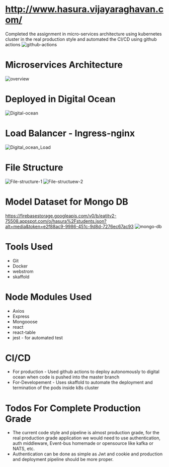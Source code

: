 # http://www.hasura.vijayaraghavan.com/


Completed the assignment in micro-services architecture using kubernetes cluster in the real production style and automated the CI/CD using github actions
![github-actions](https://firebasestorage.googleapis.com/v0/b/eatitv2-75508.appspot.com/o/hasura%2Fgithub_actions.JPG?alt=media&token=e2bb96d0-84b5-48df-b02a-9f045dbd1ac3)
# Microservices Architecture
![overview](https://firebasestorage.googleapis.com/v0/b/eatitv2-75508.appspot.com/o/hasura%2Foverview_arch.JPG?alt=media&token=d62f86a7-bf3e-4de7-99a6-98bb07b37ca2)

# Deployed in Digital Ocean
![Digital-ocean](https://firebasestorage.googleapis.com/v0/b/eatitv2-75508.appspot.com/o/hasura%2Fdigial_ocean_depl.JPG?alt=media&token=3f67668a-e738-4c8d-9bf8-32e618443422)

# Load Balancer - Ingress-nginx
![Digital_ocean_Load](https://firebasestorage.googleapis.com/v0/b/eatitv2-75508.appspot.com/o/hasura%2Fload_balancer.JPG?alt=media&token=fd988c6a-d126-4362-b955-92aa5847fe49)

# File Structure
![File-structure-1](https://firebasestorage.googleapis.com/v0/b/eatitv2-75508.appspot.com/o/hasura%2Ffile_structure-1.JPG?alt=media&token=79480806-105d-43a9-b556-4c2390acddf8)
![File-structuew-2](https://firebasestorage.googleapis.com/v0/b/eatitv2-75508.appspot.com/o/hasura%2Ffile_structure-2.JPG?alt=media&token=7c1ed3c6-297a-4fb6-bfff-6fdf6dd20cb2)

# Model Dataset for Mongo DB
https://firebasestorage.googleapis.com/v0/b/eatitv2-75508.appspot.com/o/hasura%2Fstudents.json?alt=media&token=e2f88ac9-9986-451c-9d8d-7276ec67ac93
![mongo-db](https://firebasestorage.googleapis.com/v0/b/eatitv2-75508.appspot.com/o/hasura%2Fmongo.JPG?alt=media&token=a2144035-5594-4241-80a3-af009e9b7353)

# Tools Used
 - Git
  - Docker
  - webstrom
  - skaffold
# Node Modules Used
  - Axios
  - Express
  - Mongooose
  - react
  - react-table
  - jest - for automated test
  
# CI/CD
   - For production - Used github actions to deploy autonomously to digital ocean when code is pushed into the master branch
  - For-Developement - Uses skaffold to automate the deployment and termination of the pods inside k8s cluster
# Todos For Complete Production Grade
 - The current code style and pipeline is almost production grade, for the real production grade application we would need to use authentication, auth middleware, Event-bus homemade or opensource like kafka or NATS, etc.
  - Authentication can be done as simple as Jwt and cookie and production and deployment pipeline should be more proper. 
  

